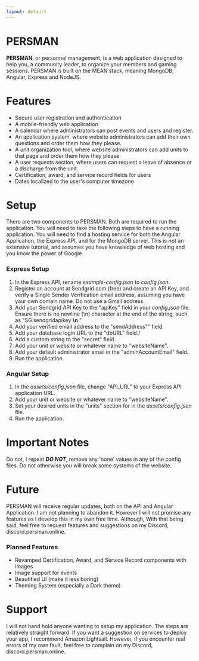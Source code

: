 ```yaml
---
layout: default
---
```


# PERSMAN

**PERSMAN**, or personnel management, is a web application designed to help you, a community leader, to organize your members and gaming sessions. PERSMAN is built on the MEAN stack, meaning MongoDB, Angular, Express and NodeJS. 

# Features

* Secure user registration and authentication
* A mobile-friendly web application
* A calendar where administrators can post events and users and register.
* An application system, where website administrators can add their own questions and order them how they please.
* A unit organization tool, where website administrators can add units to that page and order them how they please.
* A user requests section, where users can request a leave of absence or a discharge from the unit.
* Certification, award, and service record fields for users
* Dates localized to the user's computer timezone

# Setup

There are two components to PERSMAN. Both are required to run the application. You will need to take the following steps to have a running application. You will need to find a hosting service for both the Angular Application, the Express API, and for the MongoDB server. This is not an extensive tutorial, and assumes you have knowledge of web hosting and you know the power of Google.

### Express Setup
1. In the Express API, rename _example-config.json_ to _config.json_.
2. Register an account at Sendgrid.com (free) and create an API Key, and verify a Single Sender Verification email address, assuming you have your own domain name. Do not use a Gmail address.
3. Add your Sendgrid API Key to the "apiKey" field in your _config.json_ file. Ensure there is no newline (\n) character at the end of the string, such as "SG.sendgridapikey __\n__ "
4. Add your verified email address to the "sendAddress"" field.
5. Add your database login URL to the "dbURL" field./
6. Add a custom string to the "secret" field.
7. Add your unit or website or whatever name to "websiteName".
8. Add your default administrator email in the "adminAccountEmail" field.
9. Run the application.

### Angular Setup
1. In the _assets/config.json_ file, change "API_URL" to your Express API application URL.
2. Add your unit or website or whatever name to "websiteName".
3. Set your desired units in the "units" section for in the _assets/config.json_ file.
4. Run the application.

# Important Notes
Do not, I repeat **_DO NOT_**, remove any 'none' values in any of the config files. Do not otherwise you will break some systems of the website.

# Future

PERSMAN will receive regular updates, both on the API and Angular Application. I am not planning to abandon it. However I will not promise any features as I develop this in my own free time. Although, With that being said, feel free to request features and suggestions on my Discord, discord.persman.online.

### Planned Features
* Revamped Certification, Award, and Service Record components with images
* Image support for events
* Beautified UI (make it less boring)
* Theming System (especially a Dark theme)

# Support

I will not hand hold anyone wanting to setup my application. The steps are relatively straight forward. If you want a suggestion on services to deploy your app, I recommend Amazon Lightsail. However, if you encounter real errors of my own fault, feel free to complain on my Discord, discord.persman.online.
